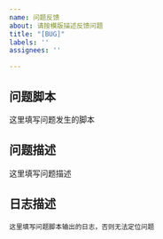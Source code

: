 ```yaml
---
name: 问题反馈
about: 请按模版描述反馈问题
title: "[BUG]"
labels: ''
assignees: ''

---
```


## 问题脚本
这里填写问题发生的脚本

## 问题描述
这里填写问题描述

## 日志描述
```
这里填写问题脚本输出的日志，否则无法定位问题
```
